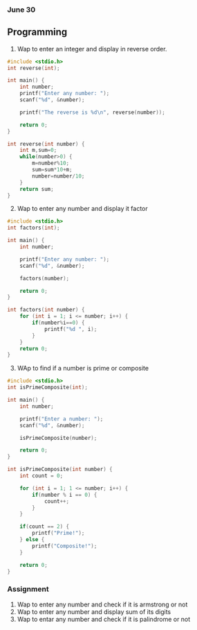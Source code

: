 ### June 30

Programming
-

1. Wap to enter an integer and display in reverse order.

```c
#include <stdio.h>
int reverse(int);

int main() {
    int number;
    printf("Enter any number: ");
    scanf("%d", &number);

    printf("The reverse is %d\n", reverse(number));

    return 0;
}

int reverse(int number) {
    int m,sum=0;
    while(number>0) {    
        m=number%10;   
        sum=sum*10+m;     
        number=number/10;    
    }
    return sum;
}
```

2. Wap to enter any number and display it factor

```c
#include <stdio.h>
int factors(int);

int main() {
    int number;

    printf("Enter any number: ");
    scanf("%d", &number);

    factors(number);

    return 0;
}

int factors(int number) {
    for (int i = 1; i <= number; i++) {
        if(number%i==0) {
            printf("%d ", i);
        }
    }
    return 0;
}
```

3. WAp to find if a number is prime or composite

```c
#include <stdio.h>
int isPrimeComposite(int);

int main() {
    int number;

    printf("Enter a number: ");
    scanf("%d", &number);

    isPrimeComposite(number);

    return 0;
}

int isPrimeComposite(int number) {
    int count = 0;

    for (int i = 1; 1 <= number; i++) {
        if(number % i == 0) {
            count++;
        }
    }

    if(count == 2) {
        printf("Prime!");
    } else {
        printf("Composite!");
    }

    return 0;
}
```


### Assignment

1. Wap to enter any number and check if it is armstrong or not
1. Wap to enter any number and display sum of its digits 
1. Wap to entar any number and check if it is palindrome or not